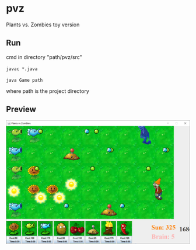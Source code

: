 # pvz
Plants vs. Zombies toy version

## Run
cmd in directory "path/pvz/src"

`javac *.java`

`java Game path`

where path is the project directory

## Preview
![Image text](https://github.com/Rinascere0/pvz/blob/main/preview.png)


